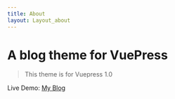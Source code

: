 ```yaml
---
title: About
layout: Layout_about
---
```


# A blog theme for VuePress

> This theme is for Vuepress 1.0

Live Demo: [My Blog](https://ououe.com)
